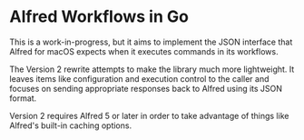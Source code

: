 # Alfred Workflows in Go

This is a work-in-progress, but it aims to implement the JSON interface that Alfred for macOS expects when it executes commands in its workflows.

The Version 2 rewrite attempts to make the library much more lightweight. It leaves items like configuration and execution control to the caller and focuses on sending appropriate responses back to Alfred using its JSON format.

Version 2 requires Alfred 5 or later in order to take advantage of things like Alfred's built-in caching options.
